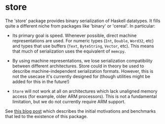 # store

The 'store' package provides binary serialization of Haskell datatypes. It fills
quite a different niche from packages like 'binary' or 'cereal'. In particular:

* Its primary goal is speed. Whenever possible, direct machine representations
  are used. For numeric types (`Int`, `Double`, `Word32`, etc) and types that
  use buffers (`Text`, `ByteString`, `Vector`, etc).  This means that much of
  serialization uses the equivalent of `memcpy`.

* By using machine representations, we lose serialization compatibility between
  different architectures. Store could in theory be used to describe
  machine-independent serialization formats. However, this is not the usecase
  it's currently designed for (though utilities might be added for this in the
  future!)

* `Store` will not work at all on architectures which lack unaligned memory
  access (for example, older ARM processors).  This is not a fundamental
  limitation, but we do not currently require ARM support.

See
[this blog post](https://www.fpcomplete.com/blog/2016/03/efficient-binary-serialization)
which describes the initial motivations and benchmarks that led to the existence
of this package.
